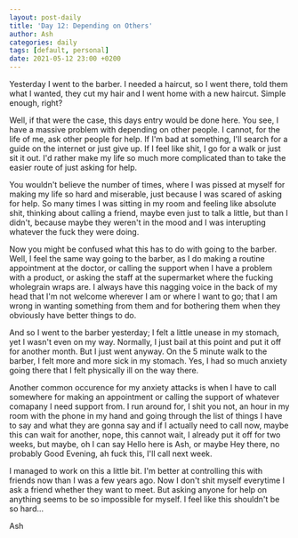 ```yaml
---
layout: post-daily
title: 'Day 12: Depending on Others'
author: Ash
categories: daily
tags: [default, personal]
date: 2021-05-12 23:00 +0200
---
```

Yesterday I went to the barber. I needed a haircut, so I went there, told them what I wanted, they cut my hair and I went home with a new haircut. Simple enough, right?

Well, if that were the case, this days entry would be done here. You see, I have a massive problem with depending on other people. I cannot, for the life of me, ask other people for help. If I'm bad at something, I'll search for a guide on the internet or just give up. If I feel like shit, I go for a walk or just sit it out. I'd rather make my life so much more complicated than to take the easier route of just asking for help.

You wouldn't believe the number of times, where I was pissed at myself for making my life so hard and miserable, just because I was scared of asking for help. So many times I was sitting in my room and feeling like absolute shit, thinking about calling a friend, maybe even just to talk a little, but than I didn't, because maybe they weren't in the mood and I was interupting whatever the fuck they were doing.

Now you might be confused what this has to do with going to the barber. Well, I feel the same way going to the barber, as I do making a routine appointment at the doctor, or calling the support when I have a problem with a product, or asking the staff at the supermarket where the fucking wholegrain wraps are. I always have this nagging voice in the back of my head that I'm not welcome wherever I am or where I want to go; that I am wrong in wanting something from them and for bothering them when they obviously have better things to do.

And so I went to the barber yesterday; I felt a little unease in my stomach, yet I wasn't even on my way. Normally, I just bail at this point and put it off for another month. But I just went anyway. On the 5 minute walk to the barber, I felt more and more sick in my stomach. Yes, I had so much anxiety going there that I felt physically ill on the way there.

Another common occurence for my anxiety attacks is when I have to call somewhere for making an appointment or calling the support of whatever comapany I need support from. I run around for, I shit you not, an hour in my room with the phone in my hand and going through the list of things I have to say and what they are gonna say and if I actually need to call now, maybe this can wait for another, nope, this cannot wait, I already put it off for two weeks, but maybe, oh I can say Hello here is Ash, or maybe Hey there, no probably Good Evening, ah fuck this, I'll call next week.

I managed to work on this a little bit. I'm better at controlling this with friends now than I was a few years ago. Now I don't shit myself everytime I ask a friend whether they want to meet. But asking anyone for help on anything seems to be so impossible for myself. I feel like this shouldn't be so hard...

Ash
